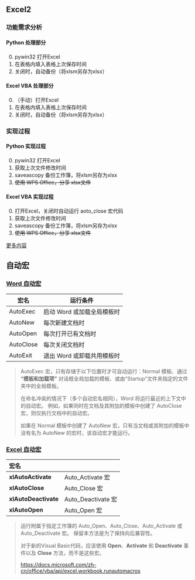 ## Excel2

### 功能需求分析

#### Python 处理部分
0. pywin32 打开Excel
1. 在表格内填入表格上次保存时间
2. 关闭时，自动备份（将xlsm另存为xlsx）

#### Excel VBA 处理部分
0. （手动）打开Excel
1. 在表格内填入表格上次保存时间
2. 关闭时，自动备份（将xlsm另存为xlsx）

### 实现过程

#### Python 实现过程
0. pywin32 打开Excel
1. 获取上次文件修改时间
2. saveascopy 备份工作簿，将xlsm另存为xlsx
2. ~~使用 WPS Office，分享 xlsx文件~~

#### Excel VBA 实现过程
0. 打开Excel，关闭时自动运行 aoto_close 宏代码
1. 获取上次文件修改时间
2. saveascopy 备份工作簿，将xlsm另存为xlsx
3. ~~使用 WPS Office，分享 xlsx文件~~

[更多内容](https://kdocs.cn/l/cgEZR9rebTTE)


## 自动宏
### [Word 自动宏](https://docs.microsoft.com/zh-cn/office/vba/word/concepts/customizing-word/auto-macros)

| 宏名      | 运行条件                   |
| --------- | -------------------------- |
| AutoExec  | 启动 Word 或加载全局模板时 |
| AutoNew   | 每次新建文档时             |
| AutoOpen  | 每次打开已有文档时         |
| AutoClose | 每次关闭文档时             |
| AutoExit  | 退出 Word 或卸载共用模板时 |

> AutoExec 宏，只有存储于以下位置时才可自动运行：Normal 模板、通过 **“模板和加载项”** 对话框全局加载的模板、或由“Startup”文件夹指定的文件夹中的全局模板。 
>
> 在命名冲突的情况下（多个自动宏名相同），Word 将运行最近的上下文中的自动宏。 例如，如果同时在文档及其附加的模板中创建了 AutoClose 宏，则仅执行文档中的自动宏。 
>
> 如果在 Normal 模板中创建了 AutoNew 宏，只有当文档或其附加的模板中没有名为 AutoNew 的宏时，该自动宏才能运行。

### [Excel 自动宏](https://docs.microsoft.com/zh-cn/office/vba/api/excel.xlrunautomacro)

| 宏名                 |                    |
| :------------------- | ------------------ |
| **xlAutoActivate**   | Auto_Activate 宏   |
| **xlAutoClose**      | Auto_Close 宏      |
| **xlAutoDeactivate** | Auto_Deactivate 宏 |
| **xlAutoOpen**       | Auto_Open 宏       |

> 运行附属于指定工作簿的 Auto_Open、Auto_Close、Auto_Activate 或 Auto_Deactivate 宏。 保留本方法是为了保持向后兼容性。
>
> 对于新的Visual Basic代码，应该使用 **Open**、**Activate** 和 **Deactivate** 事件以及 **Close** 方法，而不是这些宏。
>
> https://docs.microsoft.com/zh-cn/office/vba/api/excel.workbook.runautomacros
